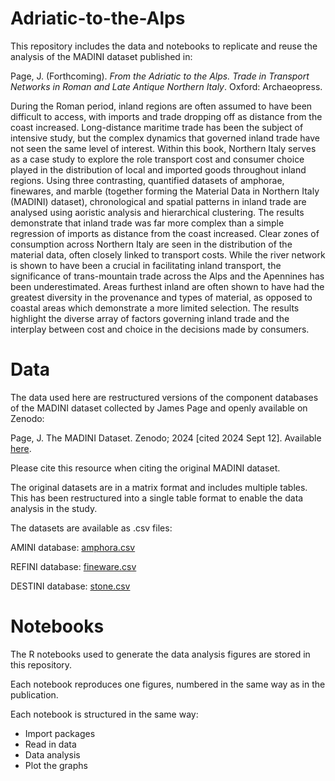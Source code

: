 # Adriatic-to-the-Alps
This repository includes the data and notebooks to replicate and reuse the analysis of the MADINI dataset published in:

Page, J. (Forthcoming). *From the Adriatic to the Alps. Trade in Transport Networks in Roman and Late Antique Northern Italy*. Oxford: Archaeopress. 

During the Roman period, inland regions are often assumed to have been difficult to access, with imports and trade dropping off as distance from the coast increased. Long-distance maritime trade has been the subject of intensive study, but the complex dynamics that governed inland trade have not seen the same level of interest. Within this book, Northern Italy serves as a case study to explore the role transport cost and consumer choice played in the distribution of local and imported goods throughout inland regions. Using three contrasting, quantified datasets of amphorae, finewares, and marble (together forming the Material Data in Northern Italy (MADINI) dataset), chronological and spatial patterns in inland trade are analysed using aoristic analysis and hierarchical clustering. The results demonstrate that inland trade was far more complex than a simple regression of imports as distance from the coast increased. Clear zones of consumption across Northern Italy are seen in the distribution of the material data, often closely linked to transport costs. While the river network is shown to have been a crucial in facilitating inland transport, the significance of trans-mountain trade across the Alps and the Apennines has been underestimated. Areas furthest inland are often shown to have had the greatest diversity in the provenance and types of material, as opposed to coastal areas which demonstrate a more limited selection. The results highlight the diverse array of factors governing inland trade and the interplay between cost and choice in the decisions made by consumers.

# Data
The data used here are restructured versions of the component databases of the MADINI dataset collected by James Page and openly available on Zenodo:

Page, J. The MADINI Dataset. Zenodo; 2024 [cited 2024 Sept 12]. Available [here](https://doi.org/10.5281/zenodo.13745898).

Please cite this resource when citing the original MADINI dataset.

The original datasets are in a matrix format and includes multiple tables. This has been restructured into a single table format to enable the data analysis in the study.

The datasets are available as .csv files:

AMINI database: [amphora.csv](https://github.com/jamespage15/Adriatic-to-the-Alps/blob/main/Data/amphora.csv)

REFINI database: [fineware.csv](https://github.com/jamespage15/Adriatic-to-the-Alps/blob/main/Data/fineware.csv)

DESTINI database: [stone.csv](https://github.com/jamespage15/Adriatic-to-the-Alps/blob/main/Data/stone.csv)

# Notebooks
The R notebooks used to generate the data analysis figures are stored in this repository.

Each notebook reproduces one figures, numbered in the same way as in the publication.

Each notebook is structured in the same way:

- Import packages
- Read in data
- Data analysis 
- Plot the graphs
